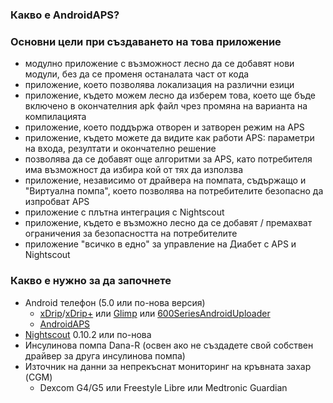### Какво е AndroidAPS?

### Основни цели при създаването на това приложение

* модулно приложение с възможност лесно да се добавят нови модули, без да се променя останалата част от кода
* приложение, което позволява локализация на различни езици
* приложение, където можем лесно да изберем това, което ще бъде включено в окончателния apk файл чрез промяна на варианта на компилацията
* приложение, което поддържа отворен и затворен режим на APS
* приложение, където можете да видите как работи APS: параметри на входа, резултати и окончателно решение
* позволява да се добавят още алгоритми за APS, като потребителя има възможност да избира кой от тях да използва
* приложение, независимо от драйвера на помпата, съдържащо и "Виртуална помпа", което позволява на потребителите безопасно да изпробват APS
* приложение с плътна интеграция с Nightscout
* приложение, където е възможно лесно да се добавят / премахват ограничения за безопасността на потребителите
* приложение "всичко в едно" за управление на Диабет с APS и Nightscout

### Какво е нужно за да започнете

* Android телефон (5.0 или по-нова версия)
  * [xDrip](http://stephenblackwasalreadytaken.github.io/xDrip/)/[xDrip+](https://github.com/jamorham/xDrip-plus) или [Glimp](http://www.nightscout.info/wiki/welcome/nightscout-for-libre) или [600SeriesAndroidUploader](https://github.com/pazaan/600SeriesAndroidUploader)
  * [AndroidAPS](https://github.com/MilosKozak/AndroidAPS)
* [Nightscout](https://github.com/nightscout/cgm-remote-monitor) 0.10.2 или по-нова
* Инсулинова помпа Dana-R (освен ако не създадете свой собствен драйвер за друга инсулинова помпа)
* Източник на данни за непрекъснат мониторинг на кръвната захар (CGM)
  * Dexcom G4/G5 или Freestyle Libre или Medtronic Guardian